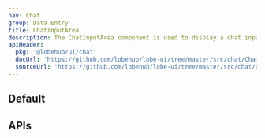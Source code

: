 ```yaml
---
nav: Chat
group: Data Entry
title: ChatInputArea
description: The ChatInputArea component is used to display a chat input area with expandable and collapsible feature, and a send button to submit the chat message. It can be customized with actions and footer, and also supports input value change and composition event for Chinese input.
apiHeader:
  pkg: '@lobehub/ui/chat'
  docUrl: 'https://github.com/lobehub/lobe-ui/tree/master/src/chat/ChatInputArea/index.md'
  sourceUrl: 'https://github.com/lobehub/lobe-ui/tree/master/src/chat/ChatInputArea/index.tsx'
---
```


## Default

<code src="./demos/index.tsx" nopadding></code>

## APIs
